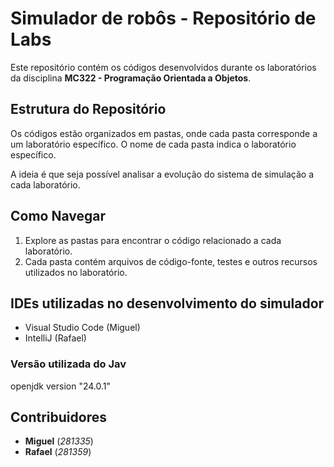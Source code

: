 # Simulador de robôs - Repositório de Labs

Este repositório contém os códigos desenvolvidos durante os laboratórios da disciplina **MC322 - Programação Orientada a Objetos**. 

## Estrutura do Repositório

Os códigos estão organizados em pastas, onde cada pasta corresponde a um laboratório específico. O nome de cada pasta indica o laboratório específico.

A ideia é que seja possível analisar a evolução do sistema de simulação a cada laboratório.

## Como Navegar

1. Explore as pastas para encontrar o código relacionado a cada laboratório.
2. Cada pasta contém arquivos de código-fonte, testes e outros recursos utilizados no laboratório.

## IDEs utilizadas no desenvolvimento do simulador

- Visual Studio Code (Miguel)
- IntelliJ (Rafael)

### Versão utilizada do Jav

openjdk version "24.0.1"

## Contribuidores
- **Miguel** (_281335_)
- **Rafael** (_281359_) 